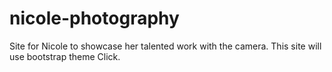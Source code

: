 # nicole-photography
Site for Nicole to showcase her talented work with the camera.
This site will use bootstrap theme Click.
